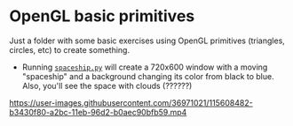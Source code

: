 # OpenGL basic primitives 
Just a folder with some basic exercises using OpenGL primitives (triangles, circles, etc) to create something.

- Running [`spaceship.py`](https://github.com/henriquesqs/University/blob/master/Graphical%20computing/OpenGL%20basic%20primitives/spaceship.py) will create a 720x600 window with a moving "spaceship" and a background changing its color from black to blue. Also, you'll see the space with clouds (??????) 

https://user-images.githubusercontent.com/36971021/115608482-b3430f80-a2bc-11eb-96d2-b0aec90bfb59.mp4

